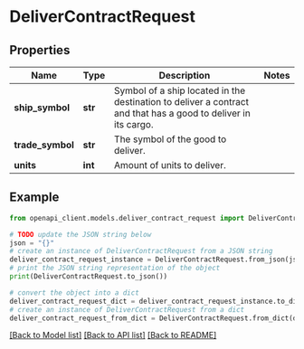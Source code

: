 # DeliverContractRequest


## Properties

Name | Type | Description | Notes
------------ | ------------- | ------------- | -------------
**ship_symbol** | **str** | Symbol of a ship located in the destination to deliver a contract and that has a good to deliver in its cargo. | 
**trade_symbol** | **str** | The symbol of the good to deliver. | 
**units** | **int** | Amount of units to deliver. | 

## Example

```python
from openapi_client.models.deliver_contract_request import DeliverContractRequest

# TODO update the JSON string below
json = "{}"
# create an instance of DeliverContractRequest from a JSON string
deliver_contract_request_instance = DeliverContractRequest.from_json(json)
# print the JSON string representation of the object
print(DeliverContractRequest.to_json())

# convert the object into a dict
deliver_contract_request_dict = deliver_contract_request_instance.to_dict()
# create an instance of DeliverContractRequest from a dict
deliver_contract_request_from_dict = DeliverContractRequest.from_dict(deliver_contract_request_dict)
```
[[Back to Model list]](../README.md#documentation-for-models) [[Back to API list]](../README.md#documentation-for-api-endpoints) [[Back to README]](../README.md)



